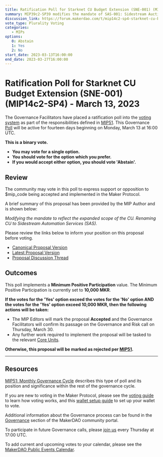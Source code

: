 ```yaml
---
title: Ratification Poll for Starknet CU Budget Extension (SNE-001) (MIP14c2-SP4) - March 13, 2023
summary: MIP39c2-SP39 modifies the mandate of SAS-001: Sidestream Auction Services Core Unit.
discussion_link: https://forum.makerdao.com/t/mip14c2-sp4-starknet-cu-budget-extension-sne-001/19403
vote_type: Plurality Voting
categories:
   - MIPs
options:
   0: Abstain
   1: Yes
   2: No
start_date: 2023-03-13T16:00:00
end_date: 2023-03-27T16:00:00
---
```

# Ratification Poll for Starknet CU Budget Extension (SNE-001) (MIP14c2-SP4) - March 13, 2023

The Governance Facilitators have placed a ratification poll into the [voting system](https://vote.makerdao.com/polling) as part of the responsibilities defined in [MIP51](https://mips.makerdao.com/mips/details/MIP51). This Governance [Poll](https://community-development.makerdao.com/en/learn/governance/on-chain-gov) will be active for fourteen days beginning on Monday, March 13 at 16:00 UTC.

**This is a binary vote.**
- **You may vote for a single option.**
- **You should vote for the option which you prefer.**
- **If you would accept either option, you should vote 'Abstain'.**

## Review

The community may vote in this poll to express support or opposition to $mip_code being accepted and implemented in the Maker Protocol.

A brief summary of this proposal has been provided by the MIP Author and is shown below:

*Modifying the mandate to reflect the expanded scope of the CU. Renaming CU to Sidestream Automation Services (SAS).*

Please review the links below to inform your position on this proposal before voting.
* [Canonical Proposal Version](https://github.com/makerdao/mips/blob/7f6f3da95b2acc68b35efea627f80d628a8f46c8/MIP14/MIP14c2-Subproposals/MIP14c2-SP4.md)
* [Latest Proposal Version](https://mips.makerdao.com/mips/details/MIP14c2SP4)
* [Proposal Discussion Thread](https://forum.makerdao.com/t/mip14c2-sp4-starknet-cu-budget-extension-sne-001/19403)

## Outcomes

This poll implements a **Minimum Positive Participation** value. The Minimum Positive Participation is currently set to **10,000 MKR**.

**If the votes for the 'Yes' option exceed the votes for the 'No' option AND the votes for the 'Yes' option exceed 10,000 MKR, then the following actions will be taken:**
* The MIP Editors will mark the proposal **Accepted** and the Governance Facilitators will confirm its passage on the Governance and Risk call on Thursday, March 30.
* Any further work required to implement the proposal will be tasked to the relevant [Core Units](https://mips.makerdao.com/mips/details/MIP38#mip38c2-core-unit-state).

**Otherwise, this proposal will be marked as rejected per [MIP51](https://mips.makerdao.com/mips/details/MIP51#mip51c2-ratification-poll).**

---

## Resources

[MIP51: Monthly Governance Cycle](https://mips.makerdao.com/mips/details/MIP51) describes this type of poll and its position and significance within the rest of the governance cycle.

If you are new to voting in the Maker Protocol, please see the [voting guide](https://community-development.makerdao.com/en/learn/governance/how-voting-works/) to learn how voting works, and this [wallet setup guide](https://community-development.makerdao.com/en/learn/governance/voting-setup/) to set up your wallet to vote.

Additional information about the Governance process can be found in the [Governance](https://community-development.makerdao.com/en/learn/governance) section of the MakerDAO community portal.

To participate in future Governance calls, please [join us](https://github.com/makerdao/community/tree/master/governance/governance-and-risk-meetings) every Thursday at 17:00 UTC.

To add current and upcoming votes to your calendar, please see the [MakerDAO Public Events Calendar](https://calendar.google.com/calendar/embed?src=makerdao.com_3efhm2ghipksegl009ktniomdk%40group.calendar.google.com&ctz=UTC&mode=week&showCalendars=0&showPrint=0).

